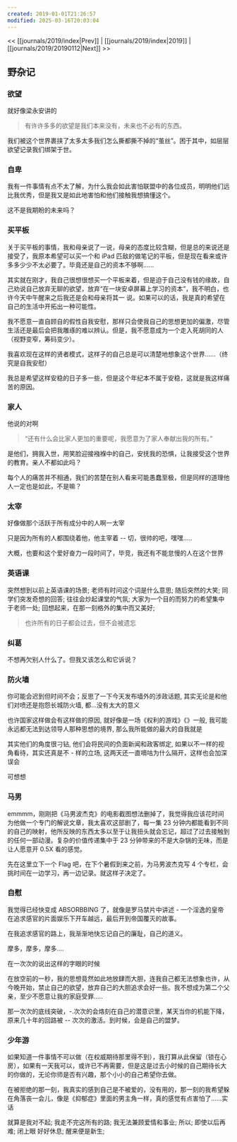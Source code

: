 ```yaml
---
created: 2019-01-01T21:26:57
modified: 2025-03-16T20:03:04
---
```


<< [[journals/2019/index|Prev]] | [[journals/2019/index|2019]] | [[journals/2019/20190112|Next]] >>

## 野杂记
### 欲望

就好像梁永安讲的

> 有许许多多的欲望是我们本来没有，未来也不必有的东西。

我们被这个世界裹挟了太多太多我们怎么撕都撕不掉的“茧丝”。困于其中，如层层欲望记录我们绑架于世。

### 自卑

我有一件事情有点不太了解，为什么我会如此害怕联盟中的各位成员，明明他们远比我优秀，但是我又是如此地害怕和他们接触我想搞懂这个。

这不是我期盼的未来吗？

### 买平板

关于买平板的事情，我和母亲说了一说，母亲的态度比较含糊，但是总的来说还是接受了，我原本希望可以买一个和 iPad 匹敌的做笔记的平板，但是现在看来或许多多少少不太必要了。毕竟还是自己的资本不够啊......

其实就在刚才，我自己很想很想买一个平板来着，但是迫于自己没有钱的缘故，自己劝说自己放弃无聊的欲望，放弃“在一块安卓屏幕上学习的资本”，我不明白，也许今天中午醒来之后我还是会和母亲将其一 说。如果可以的话，我是真的希望在自己的生活中开拓出一种可能性。

我不愿意一直自顾自的假性自我安慰，那样只会使我自己的思想更加的偏激，尽管生活还是最后会把我雕琢的难以辨认。但是，我不愿意成为一个走入死胡同的人（视野变窄，筹码变少）。

我喜欢现在这样的贤者模式，这样子的自己总是可以清楚地想象这个世界......（终究是自我安慰）

我总是希望这样安稳的日子多一些，但是这个年纪本不属于安稳，这就是我这样痛苦的原因。

### 家人

他说的对啊

> “还有什么会比家人更加的重要呢，我愿意为了家人奉献出我的所有。”

是他们，拥我入世，用笑脸迎接襁褓中的自己，安抚我的恐惧，让我接受这个世界的教育。亲人不都如此吗？

每个人的痛苦并不相通，我们的苦楚在别人看来可能愚蠢至极，但是同样的道理他人一定也是如此，不是嘛？

### 太宰

好像做那个活跃于所有成分中的人啊一太宰

只是因为所有的人都围绕着他，他主宰着 -- 切，很帅的吧，嘿嘿.....

大概，也要和这个爱好奋力一段时间了，毕竞，我还有不能怠慢的人在这个世界

### 英语课

突然想到以前上英语课的场景; 老师有时问这个词是什么意思; 随后突然的大笑; 同学们突发奇想的回答; 往往会炒起课堂的气氛; 大家为一个目的而努力的希望集中于老师一处; 回想起来，在那一刻格外的集中而又美好;

> 也许所有的日子都会过去，但不会被遗忘

### 纠葛

不想再欠别人什么了。但我又该怎么和它诉说？

### 防火墙

你可能会迟到但时间不会；反思了一下今天发布墙外的涉政话题, 其实无论是和他们对喷还是抱怨长城防火墙, 都...没有太大的意义

也许国家这样做会有这样做的原因, 就好像是一场《权利的游戏》《》一般, 我可能永远都无法到达领导人那种思想的境界, 那么我所能做的最大的自我就是

其实他们的角度很刁钻, 他们会将民间的负面新闻和政客绑定, 如果以不一样的视角看待，其实还真是不 - 样的立场, 这两天还一直嘀咕为什么隔开，这样也会加深误会

可想想

### 马男

emmmm，刚刚把《马男波杰克》的电影截图想法删掉了，我觉得我应该花时间为他做一个专门的解说文章，我太喜欢这部剧了，每一集 23 分钟内都能看到不同的自己的映射，他所反映的东西太多以至于让我扭头就会忘记，超过了过去接触到的任何一部动漫。复杂的价值传递集中于 23 分钟带来的不是大杂锅的无味，而是让人愿意开 0.5X 看的感觉。

先在这里立下一个 Flag 吧，在下个暑假到来之前，为马男波杰克写 4 个专栏，会挑时间在一边学习，再一边记录。就这样子决定了。

### 自慰

我觉得已经快变成 ABSORBBING 了，就像是罗马禁片中讲述 - 一个淫逸的皇帝在追求感官的片面娱乐下开车越远，最后开到帝国覆灭的故事。

在我追求感官的路上，我渐渐地快忘记自己的廉耻，自己的道义。

摩多，摩多，摩多....

在一次次的说出这样的字眼的时候

在放空前的一秒，我的思想竟然如此地放肆而大胆，连我自己都无法想象也许，从今晚开始，禁止自己的欲望，放弃自己的大胆追求会好一些。我不想成为第二个父亲，至少不愿意让我的家庭受罪.....

那一次次的底线突破，-.次次的会烙刻在自己的潜意识里，某天当你的机能下降，原来几十年的回路被 -- 次次的激活。到时候，会是自己的盟梦。

### 少年游

如果知道一件事情不可以做（在权威期待那里得不到），我打算从此保留（锁在心房），如果有一天我可以，或许已不再需要，但是这是过去小时候的自己期待长大的你做的，无论你师是否有兴趣，那个小小的自己希望你去做。

在被拒绝的那一刻，我真实的感到自己是不被爱的，没有用的，那一刻的我希望躲在角落丧一会儿，像是《抑郁症》里面的男主角一样，真的感觉有点害怕了……实话

就算是我对不起; 我走不完这所有的路; 我无法兼顾爱情和事业; 所以; 即使以后再难; 闭上眼 好好休息; 醒来便是新生;
